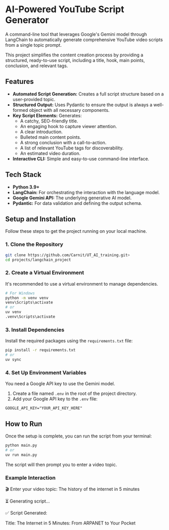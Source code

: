 # AI-Powered YouTube Script Generator

A command-line tool that leverages Google's Gemini model through LangChain to automatically generate comprehensive YouTube video scripts from a single topic prompt.

This project simplifies the content creation process by providing a structured, ready-to-use script, including a title, hook, main points, conclusion, and relevant tags.

## Features

- **Automated Script Generation:** Creates a full script structure based on a user-provided topic.
- **Structured Output:** Uses Pydantic to ensure the output is always a well-formed object with all necessary components.
- **Key Script Elements:** Generates:
  - A catchy, SEO-friendly title.
  - An engaging hook to capture viewer attention.
  - A clear introduction.
  - Bulleted main content points.
  - A strong conclusion with a call-to-action.
  - A list of relevant YouTube tags for discoverability.
  - An estimated video duration.
- **Interactive CLI:** Simple and easy-to-use command-line interface.

## Tech Stack

- **Python 3.9+**
- **LangChain:** For orchestrating the interaction with the language model.
- **Google Gemini API:** The underlying generative AI model.
- **Pydantic:** For data validation and defining the output schema.

## Setup and Installation

Follow these steps to get the project running on your local machine.

### 1. Clone the Repository

```bash
git clone https://github.com/Carnit/UT_AI_training.git>
cd projects/langchain_project
```

### 2. Create a Virtual Environment

It's recommended to use a virtual environment to manage dependencies.

```bash
# For Windows
python -m venv venv
venv\Scripts\activate
# or 
uv venv 
.venv\Scripts\activate
```

### 3. Install Dependencies

Install the required packages using the `requirements.txt` file:

```bash
pip install -r requirements.txt
# or
uv sync
```

### 4. Set Up Environment Variables

You need a Google API key to use the Gemini model.

1. Create a file named `.env` in the root of the project directory.
2. Add your Google API key to the `.env` file:

```env
GOOGLE_API_KEY="YOUR_API_KEY_HERE"
```

## How to Run

Once the setup is complete, you can run the script from your terminal:

```bash
python main.py
# or 
uv run main.py
```

The script will then prompt you to enter a video topic.

### Example Interaction

🎬 Enter your video topic: The history of the internet in 5 minutes

⏳ Generating script...

✅ Script Generated:

Title: The Internet in 5 Minutes: From ARPANET to Your Pocket
